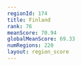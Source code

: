 ```yaml
---
regionId: 174
title: Finland
rank: 76
meanScore: 70.94
globalMeanScore: 69.33
numRegions: 220
layout: region_score
---
```

